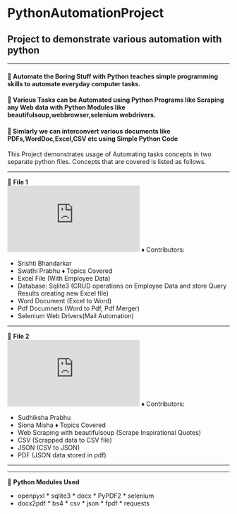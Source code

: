 # PythonAutomationProject
## Project to demonstrate various automation with python
------
#### :beginner: Automate the Boring Stuff with Python teaches simple programming skills to automate everyday computer tasks.
#### :beginner: Various Tasks can be Automated using Python Programs like Scraping any Web data with Python Modules like beautifulsoup,webbrowser,selenium webdrivers.
#### :beginner: Simlarly we can interconvert various documents like PDFs,WordDoc,Excel,CSV etc using Simple Python Code
This Project demonstrates usage of Automating tasks concepts in two separate python files.
Concepts that are covered is listed as follows.

------
:trident: __File 1__ <br>
![FinalFile.py](https://github.com/Srish283/PythonAutomationProject/tree/main/Project/FinalFile.py)
:diamonds: Contributors:
* Srishti Bhandarkar
* Swathi Prabhu
:diamonds: Topics Covered
* Excel File (With Employee Data)
* Database: Sqlite3 (CRUD operations on Employee Data and store Query Results creating new Excel file)
* Word Document (Excel to Word)
* Pdf Documnets (Word to Pdf, Pdf Merger)
* Selenium Web Drivers(Mail Automation)

------
:trident: __File 2__ <br>
![FinalFile.py](https://github.com/Srish283/PythonAutomationProject/tree/main/Project/Scrapped_qoutes.py)
:diamonds: Contributors:
* Sudhiksha Prabhu
* Siona Misha 
:diamonds: Topics Covered
* Web Scraping with beautifulsoup (Scrape Inspirational Quotes)
* CSV (Scrapped data to CSV file)
* JSON (CSV to JSON)
* PDF (JSON data stored in pdf)

------
------
:small_orange_diamond: __Python Modules Used__
* openpyxl   * sqlite3  * docx    * PyPDF2    * selenium    
* docx2pdf  * bs4   * csv   * json    * fpdf   * requests
